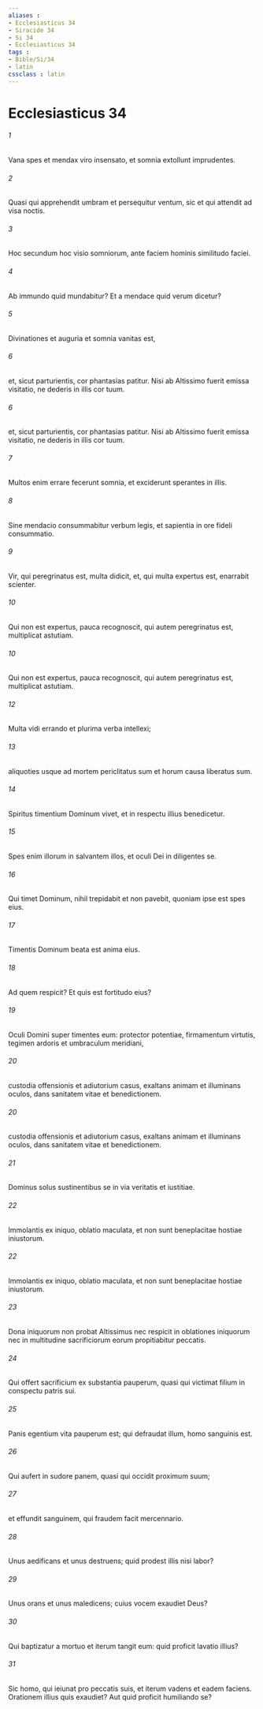 ```yaml
---
aliases : 
- Ecclesiasticus 34
- Siracide 34
- Si 34
- Ecclesiasticus 34
tags : 
- Bible/Si/34
- latin
cssclass : latin
---
```


# Ecclesiasticus 34

###### 1
Vana spes et mendax viro insensato, et somnia extollunt imprudentes.
###### 2
Quasi qui apprehendit umbram et persequitur ventum, sic et qui attendit ad visa noctis.
###### 3
Hoc secundum hoc visio somniorum, ante faciem hominis similitudo faciei.
###### 4
Ab immundo quid mundabitur? Et a mendace quid verum dicetur?
###### 5
Divinationes et auguria et somnia vanitas est,
###### 6
et, sicut parturientis, cor phantasias patitur. Nisi ab Altissimo fuerit emissa visitatio, ne dederis in illis cor tuum.
###### 6
et, sicut parturientis, cor phantasias patitur. Nisi ab Altissimo fuerit emissa visitatio, ne dederis in illis cor tuum.
###### 7
Multos enim errare fecerunt somnia, et exciderunt sperantes in illis.
###### 8
Sine mendacio consummabitur verbum legis, et sapientia in ore fideli consummatio.
###### 9
Vir, qui peregrinatus est, multa didicit, et, qui multa expertus est, enarrabit scienter.
###### 10
Qui non est expertus, pauca recognoscit, qui autem peregrinatus est, multiplicat astutiam. 
###### 10
Qui non est expertus, pauca recognoscit, qui autem peregrinatus est, multiplicat astutiam. 
###### 12
Multa vidi errando et plurima verba intellexi;
###### 13
aliquoties usque ad mortem periclitatus sum et horum causa liberatus sum.
###### 14
Spiritus timentium Dominum vivet, et in respectu illius benedicetur.
###### 15
Spes enim illorum in salvantem illos, et oculi Dei in diligentes se.
###### 16
Qui timet Dominum, nihil trepidabit et non pavebit, quoniam ipse est spes eius.
###### 17
Timentis Dominum beata est anima eius.
###### 18
Ad quem respicit? Et quis est fortitudo eius?
###### 19
Oculi Domini super timentes eum: protector potentiae, firmamentum virtutis, tegimen ardoris et umbraculum meridiani,
###### 20
custodia offensionis et adiutorium casus, exaltans animam et illuminans oculos, dans sanitatem vitae et benedictionem.
###### 20
custodia offensionis et adiutorium casus, exaltans animam et illuminans oculos, dans sanitatem vitae et benedictionem.
###### 21
Dominus solus sustinentibus se in via veritatis et iustitiae.
###### 22
Immolantis ex iniquo, oblatio maculata, et non sunt beneplacitae hostiae iniustorum.
###### 22
Immolantis ex iniquo, oblatio maculata, et non sunt beneplacitae hostiae iniustorum.
###### 23
Dona iniquorum non probat Altissimus nec respicit in oblationes iniquorum nec in multitudine sacrificiorum eorum propitiabitur peccatis.
###### 24
Qui offert sacrificium ex substantia pauperum, quasi qui victimat filium in conspectu patris sui.
###### 25
Panis egentium vita pauperum est; qui defraudat illum, homo sanguinis est.
###### 26
Qui aufert in sudore panem, quasi qui occidit proximum suum;
###### 27
et effundit sanguinem, qui fraudem facit mercennario.
###### 28
Unus aedificans et unus destruens; quid prodest illis nisi labor?
###### 29
Unus orans et unus maledicens; cuius vocem exaudiet Deus?
###### 30
Qui baptizatur a mortuo et iterum tangit eum: quid proficit lavatio illius?
###### 31
Sic homo, qui ieiunat pro peccatis suis, et iterum vadens et eadem faciens. Orationem illius quis exaudiet? Aut quid proficit humiliando se?
